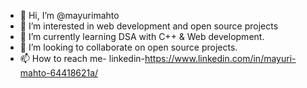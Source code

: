 - 👋 Hi, I’m @mayurimahto
- 👀 I’m interested in web development and open source projects
- 🌱 I’m currently learning DSA with C++ & Web development.
- 💞️ I’m looking to collaborate on open source projects.
- 📫 How to reach me- linkedin-https://www.linkedin.com/in/mayuri-mahto-64418621a/

<!---
mayurimahto/mayurimahto is a ✨ special ✨ repository because its `README.md` (this file) appears on your GitHub profile.
You can click the Preview link to take a look at your changes.
--->
